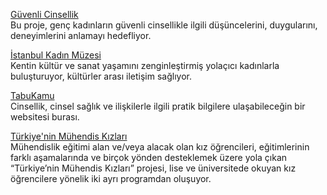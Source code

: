 <p>
<a href="https://guvenlicinsellik.my.canva.site/fotoanlati">Güvenli Cinsellik</a>
<br>Bu proje, genç kadınların güvenli cinsellikle ilgili düşüncelerini, duygularını, deneyimlerini anlamayı hedefliyor.
</p>
<p>
<a href="http://www.istanbulkadinmuzesi.org/">İstanbul Kadın Müzesi</a>
<br>Kentin kültür ve sanat yaşamını zenginleştirmiş yolaçıcı kadınlarla buluşturuyor, kültürler arası iletişim sağlıyor.
</p>
<p>
<a href="https://www.tabukamu.com/">TabuKamu</a>
<br>Cinsellik, cinsel sağlık ve ilişkilerle ilgili pratik bilgilere ulaşabileceğin bir websitesi burası.
</p>
<p>
<a href="http://www.turkiyeninmuhendiskizlari.com/">Türkiye'nin Mühendis Kızları</a>
<br>Mühendislik eğitimi alan ve/veya alacak olan kız öğrencileri, eğitimlerinin farklı aşamalarında ve birçok yönden desteklemek üzere yola çıkan “Türkiye’nin Mühendis Kızları” projesi, lise ve üniversitede okuyan kız öğrencilere yönelik iki ayrı programdan oluşuyor.
</p>
